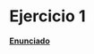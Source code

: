 # Ejercicio 1
**[Enunciado](https://docs.google.com/document/d/1HE51pkqsTtjyOC40XQWP9MFjTMTXc-HYjVxT_UaKCpU/edit)**